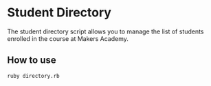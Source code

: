 Student Directory
=================

The student directory script allows you to manage the list of students enrolled in the course at Makers Academy.

How to use
----------

```shell
ruby directory.rb
```